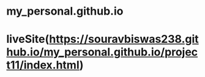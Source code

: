 # my_personal.github.io

# liveSite(https://souravbiswas238.github.io/my_personal.github.io/project11/index.html)

